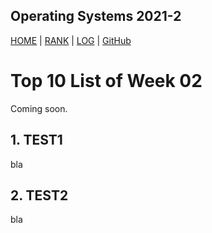 Operating Systems 2021-2
---
[HOME](.) | [RANK](/TXT/myrank.txt) | [LOG](TXT/mylog.txt) | [GitHub](https://github.com/bienreti/os212)

# Top 10 List of Week 02

Coming soon.

## 1. TEST1

bla

## 2. TEST2

bla
